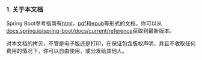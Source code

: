 ### 1. 关于本文档

Spring Boot参考指南有[html](https://docs.spring.io/spring-boot/docs/2.0.0.M5/reference/html)，[pdf](https://docs.spring.io/spring-boot/docs/2.0.0.M5/reference/pdf/spring-boot-reference.pdf)和[epub](https://docs.spring.io/spring-boot/docs/2.0.0.M5/reference/epub/spring-boot-reference.epub)等形式的文档，你可以从[docs.spring.io/spring-boot/docs/current/reference](http://docs.spring.io/spring-boot/docs/current/reference)获取到最新版本。

对本文档的拷贝，不管是电子版还是打印，在保证包含版权声明，并且不收取任何费用的情况下，你可以自由使用，或分发给其他人。
